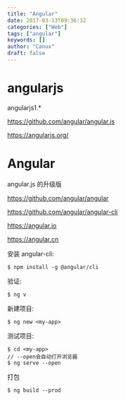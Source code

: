 ```yaml
---
title: "Angular"
date: 2017-03-13T09:36:32
categories: ["Web"]
tags: ["angular"]
keywords: []
author: "Canux"
draft: false
---
```


# angularjs

angularjs1.*

<https://github.com/angular/angular.js>

<https://angularjs.org/>

# Angular

angular.js 的升级版

<https://github.com/angular/angular>

<https://github.com/angular/angular-cli>

<https://angular.io>

<https://angular.cn>

安装 angular-cli:

    $ npm install -g @angular/cli
    
验证:

    $ ng v
    
新建项目:

    $ ng new <my-app>
    
测试项目:

    $ cd <my-app>
    // --open会自动打开浏览器
    $ ng serve --open
    
打包

    $ ng build --prod
